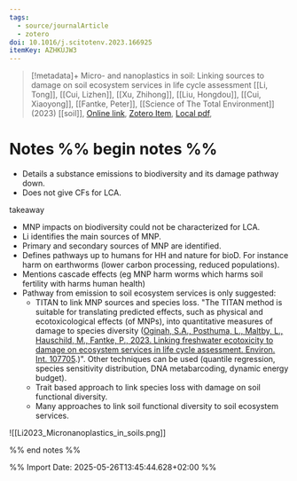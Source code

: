```yaml
---
tags:
  - source/journalArticle
  - zotero
doi: 10.1016/j.scitotenv.2023.166925
itemKey: AZHKUJW3
---
```

>[!metadata]+
> Micro- and nanoplastics in soil: Linking sources to damage on soil ecosystem services in life cycle assessment
> [[Li, Tong]], [[Cui, Lizhen]], [[Xu, Zhihong]], [[Liu, Hongdou]], [[Cui, Xiaoyong]], [[Fantke, Peter]], 
> [[Science of The Total Environment]] (2023)
> [[soil]], 
> [Online link](https://linkinghub.elsevier.com/retrieve/pii/S004896972305550X), [Zotero Item](zotero://select/library/items/AZHKUJW3), [Local pdf](file://C:/Users/aburg/Documents/references/zotero/storage/V4QZDGDF/Li2023_Micronanoplastics.pdf), 

# Notes %% begin notes %% 

- Details a substance emissions to biodiversity and its damage pathway down.
- Does not give CFs for LCA.

 takeaway
- MNP impacts on biodiversity could not be characterized for LCA.
- Li identifies the main sources of MNP. 
- Primary and secondary sources of MNP are identified.
- Defines pathways up to humans for HH and nature for bioD. For instance harm on earthworms (lower carbon processing, reduced populations).
- Mentions cascade effects (eg MNP harm worms which harms soil fertility with harms human health)
- Pathway from emission to soil ecosystem services is only suggested:
	- TITAN to link MNP sources and species loss. "The TITAN method is suitable for translating predicted effects, such as physical and ecotoxicological effects (of MNPs), into quantitative measures of damage to species diversity ([Oginah, S.A., Posthuma, L., Maltby, L., Hauschild, M., Fantke, P., 2023. Linking freshwater ecotoxicity to damage on ecosystem services in life cycle assessment. Environ. Int. 107705](http://refhub.elsevier.com/S0048-9697\(23\)05550-X/rf0460).)". Other techniques can be used (quantile regression, species sensitivity distribution, DNA metabarcoding, dynamic energy budget).
	- Trait based approach to link species loss with damage on soil functional diversity.
	- Many approaches to link soil functional diversity to soil ecosystem services.

![[Li2023_Micronanoplastics_in_soils.png]]

%% end notes %%




%% Import Date: 2025-05-26T13:45:44.628+02:00 %%
